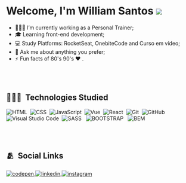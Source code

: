 <h1 align="left">Welcome,  I'm William Santos <img src="https://raw.githubusercontent.com/kaueMarques/kaueMarques/master/hi.gif" ></h1>

- 🏋🏻‍♀️ I’m currently working as a Personal Trainer;
- 🎓 Learning front-end development;
- 💻 Study Platforms: RocketSeat, OnebiteCode and Curso em vídeo;
- 💬 Ask me about anything you prefer;
- ⚡ Fun facts of 80's 90's ❤ .

<br><br>

## 👨🏻‍💻 &nbsp;Technologies Studied
![HTML](https://img.shields.io/badge/-HTML-05122A?style=flat&logo=HTML5)&nbsp;
![CSS](https://img.shields.io/badge/-CSS-05122A?style=flat&logo=CSS3&logoColor=1572B6)&nbsp;
![JavaScript](https://img.shields.io/badge/-JavaScript-05122A?style=flat&logo=javascript)&nbsp;
![Vue](https://img.shields.io/badge/-Vue-05122A?style=flat&logo=vuedotjs&logoColor=fff)&nbsp;
![React](https://img.shields.io/badge/-React-05122A?style=flat&logo=react)&nbsp;
![Git](https://img.shields.io/badge/-Git-05122A?style=flat&logo=git)&nbsp;
![GitHub](https://img.shields.io/badge/-GitHub-05122A?style=flat&logo=github)&nbsp;
![Visual Studio Code](https://img.shields.io/badge/-Visual%20Studio%20Code-05122A?style=flat&logo=visual-studio-code&logoColor=007ACC)&nbsp;
![SASS](https://img.shields.io/badge/-sass-05122A?style=flat&logo=sass) &nbsp;
![BOOTSTRAP](https://img.shields.io/badge/-bootstrap-05122A?style=flat&logo=bootstrap) &nbsp;
![BEM](https://img.shields.io/badge/-BEM-05122A?style=flat&logo=BEM) &nbsp;

<br><br>

## 🫂 &nbsp;Social Links

<p align="left">
<a href="https://codepen.io/willacaddev" target="_blank">
  <img align="center" src="https://img.shields.io/badge/-williamsantos-05122A?style=flat&logo=codepen" alt="codepen"/>
</a>
<a href="https://www.linkedin.com/in/williamsantosdev/" target="_blank">
  <img align="center" src="https://img.shields.io/badge/-williamsantos-05122A?style=flat&logo=linkedin" alt="linkedin"/>
</a>
<a href="https://www.instagram.com/william_acad/" target="_blank">
 <img align="center" src="https://img.shields.io/badge/-williamsantos-05122A?style=flat&logo=instagram" alt="instagram"/>



